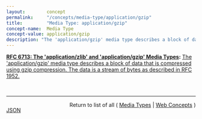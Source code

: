 ```yaml
---
layout:        concept
permalink:     "/concepts/media-type/application/gzip"
title:         "Media Type: application/gzip"
concept-name:  Media Type
concept-value: application/gzip
description: "The 'application/gzip' media type describes a block of data that is compressed using gzip compression. The data is a stream of bytes as described in RFC 1952."
---
```


**[RFC 6713: The 'application/zlib' and 'application/gzip' Media Types](/specs/IETF/RFC/6713 "This document defines the 'application/gzip' and 'application/zlib' media types for compressed data using the gzip and zlib compression formats."):** [The 'application/gzip' media type describes a block of data that is compressed using gzip compression. The data is a stream of bytes as described in RFC 1952.](http://tools.ietf.org/html/rfc6713#section-3 "Read documentation for Media Type &#34;application/gzip&#34;")

<br/>
<hr/>

<p style="float : left"><a href="./application/gzip.json" title="JSON representing this particular Web Concept value">JSON</a></p>
<p style="text-align: right">Return to list of all ( <a href="../media-types">Media Types</a> | <a href="../">Web Concepts</a> )</p>
